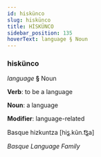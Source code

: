 ```yaml
---
id: hiskünco
slug: hiskünco
title: HİSKÜNCO
sidebar_position: 135
hoverText: language § Noun
---
```


### hiskünco

*language* **§** Noun

**Verb**: to be a language

**Noun**: a language

**Modifier**: language-related

Basque hizkuntza [his̻.kũn.t͡s̻a]

*Basque Language Family*